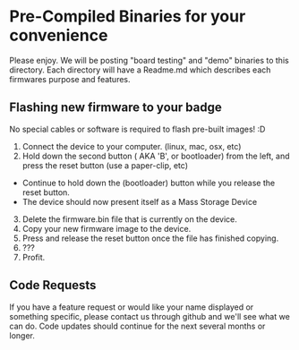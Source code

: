 # Pre-Compiled Binaries for your convenience

Please enjoy. We will be posting "board testing" and "demo" binaries to this directory. Each directory will have a Readme.md which describes each firmwares purpose and features.

## Flashing new firmware to your badge
No special cables or software is required to flash pre-built images! :D

1. Connect the device to your computer. (linux, mac, osx, etc)
2. Hold down the second button ( AKA 'B', or bootloader) from the left, and press the reset button (use a paper-clip, etc)
  * Continue to hold down the (bootloader) button while you release the reset button.
  * The device should now present itself as a Mass Storage Device
3. Delete the firmware.bin file that is currently on the device.
4. Copy your new firmware image to the device.
5. Press and release the reset button once the file has finished copying.
6. ???
7. Profit.

## Code Requests
If you have a feature request or would like your name displayed or something specific, please contact us through github and we'll see what we can do. Code updates should continue for the next several months or longer.
